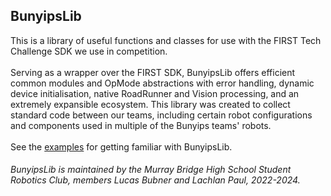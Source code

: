 ## BunyipsLib

This is a library of useful functions and classes for use with the FIRST Tech Challenge SDK we use
in competition.<br><br>
Serving as a wrapper over the FIRST SDK, BunyipsLib offers efficient common modules and OpMode
abstractions with error handling,
dynamic device initialisation, native RoadRunner and Vision processing, and an extremely expansible
ecosystem. This library was created to collect standard code between
our teams, including certain robot configurations and components used in multiple of the Bunyips
teams' robots. <br><br>
See the [examples](./src/main/java/org/murraybridgebunyips/ftc/bunyipslib/example) for getting
familiar with BunyipsLib.

###### BunyipsLib is maintained by the Murray Bridge High School Student Robotics Club, members Lucas Bubner and Lachlan Paul, 2022-2024.
